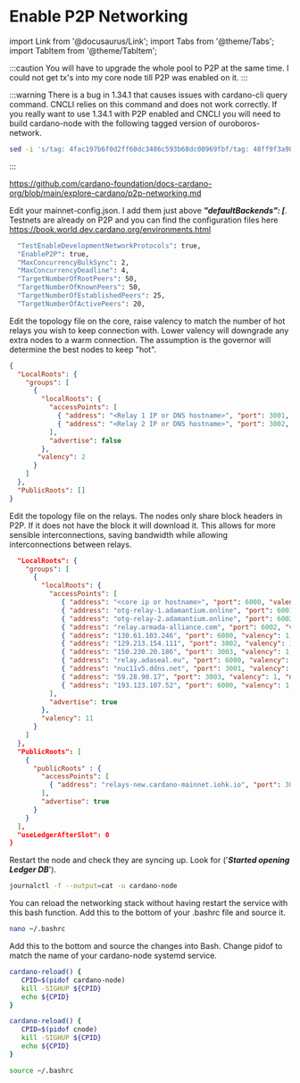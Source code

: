# Enable P2P Networking

import Link from '@docusaurus/Link';
import Tabs from '@theme/Tabs';
import TabItem from '@theme/TabItem';


:::caution
You will have to upgrade the whole pool to P2P at the same time. I could not get tx's into my core node till P2P was enabled on it.
:::

:::warning
There is a bug in 1.34.1 that causes issues with cardano-cli query command. CNCLI relies on this command and does not work correctly. If you really want to use 1.34.1 with P2P enabled and CNCLI you will need to build cardano-node with the following tagged version of ouroboros-network.

```bash title=">_ Terminal"
sed -i 's/tag: 4fac197b6f0d2ff60dc3486c593b68dc00969fbf/tag: 48ff9f3a9876713e87dc302e567f5747f21ad720/g' cabal.project

```
:::

https://github.com/cardano-foundation/docs-cardano-org/blob/main/explore-cardano/p2p-networking.md

Edit your mainnet-config.json. I add them just above ***"defaultBackends": [***. Testnets are already on P2P and you can find the configuration files here https://book.world.dev.cardano.org/environments.html

```bash title="${NODE_CONFIG}-config.json"
  "TestEnableDevelopmentNetworkProtocols": true,
  "EnableP2P": true,
  "MaxConcurrencyBulkSync": 2,
  "MaxConcurrencyDeadline": 4,
  "TargetNumberOfRootPeers": 50,
  "TargetNumberOfKnownPeers": 50,
  "TargetNumberOfEstablishedPeers": 25,
  "TargetNumberOfActivePeers": 20,
```

Edit the topology file on the core, raise valency to match the number of hot relays you wish to keep connection with. Lower valency will downgrade any extra nodes to a warm connection. The assumption is the governor will determine the best nodes to keep "hot".

```json title="mainnet-topology.json"
{
  "LocalRoots": {
    "groups": [
      {
        "localRoots": {
          "accessPoints": [
            { "address": "<Relay 1 IP or DNS hostname>", "port": 3001, "valency": 1, "name": "My relay"},
            { "address": "<Relay 2 IP or DNS hostname>", "port": 3002, "valency": 1, "name": "My other relay"}
          ],
          "advertise": false
        },
       "valency": 2
      }
    ]
  },
  "PublicRoots": []
}
```

Edit the topology file on the relays. The nodes only share block headers in P2P. If it does not have the block it will download it. This allows for more sensible interconnections, saving bandwidth while allowing interconnections between relays.

```json title="mainnet-topology.json"
  "LocalRoots": {
    "groups": [
      {
        "localRoots": {
          "accessPoints": [
             { "address": "<core ip or hostname>", "port": 6000, "valency": 1, "name": "C2"},
             { "address": "otg-relay-1.adamantium.online", "port": 6001, "valency": 1, "name": "OTG-1"},
             { "address": "otg-relay-2.adamantium.online", "port": 6002, "valency": 1, "name": "OTG-2"},
             { "address": "relay.armada-alliance.com", "port": 6002, "valency": 1, "name": "armada-alliance"},
             { "address": "130.61.103.246", "port": 6000, "valency": 1, "name": "OYSTR"},
             { "address": "129.213.154.111", "port": 3002, "valency": 1, "name": "ANTRIX"},
             { "address": "150.230.20.186", "port": 3003, "valency": 1, "name": "ANTRIX"},
             { "address": "relay.adaseal.eu", "port": 6000, "valency": 1, "name": "SEAL"},
             { "address": "nuc11v5.ddns.net", "port": 3001, "valency": 1, "name": "joost"},
             { "address": "59.28.90.17", "port": 3003, "valency": 1, "name": "merde"},
             { "address": "193.123.107.52", "port": 6000, "valency": 1, "name": "Vinhedo Brazil"}
          ],
          "advertise": true
        },
        "valency": 11
      }
    ]
  },
  "PublicRoots": [
    {
      "publicRoots" : {
        "accessPoints": [
          { "address": "relays-new.cardano-mainnet.iohk.io", "port": 3001 }
        ],
        "advertise": true
      }
    }
  ],
  "useLedgerAfterSlot": 0
}
```


Restart the node and check they are syncing up. Look for ('***Started opening Ledger DB***').

```bash title=">_ Terminal"
journalctl -f --output=cat -u cardano-node
```

You can reload the networking stack without having restart the service with this bash function. Add this to the bottom of your .bashrc file and source it.

```bash title=">_ Terminal"
nano ~/.bashrc
```
Add this to the bottom and source the changes into Bash. Change pidof to match the name of your cardano-node systemd service.

<Tabs groupId="CONFIG_NET">
  <TabItem value="SPOS" label="SPOS" default>

```bash title="~/.bashrc"
cardano-reload() {
   CPID=$(pidof cardano-node)
   kill -SIGHUP ${CPID}
   echo ${CPID}
}
```
  </TabItem>
  <TabItem value="CNTools" label="CNTools">

```bash title="~/.bashrc"
cardano-reload() {
   CPID=$(pidof cnode)
   kill -SIGHUP ${CPID}
   echo ${CPID}
}
```
  </TabItem>
</Tabs>

```bash title=">_ Terminal"
source ~/.bashrc
```
